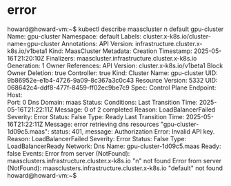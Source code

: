 # error

 howard@howard-vm:~$ kubectl describe maascluster n default gpu-cluster
Name:         gpu-cluster
Namespace:    default
Labels:       cluster.x-k8s.io/cluster-name=gpu-cluster
Annotations:  <none>
API Version:  infrastructure.cluster.x-k8s.io/v1beta1
Kind:         MaasCluster
Metadata:
  Creation Timestamp:  2025-05-16T21:20:10Z
  Finalizers:
    maascluster.infrastructure.cluster.x-k8s.io
  Generation:  1
  Owner References:
    API Version:           cluster.x-k8s.io/v1beta1
    Block Owner Deletion:  true
    Controller:            true
    Kind:                  Cluster
    Name:                  gpu-cluster
    UID:                   9b86952e-e1b4-4726-9a09-8c367a3c0c43
  Resource Version:        5332
  UID:                     068642c4-ddf8-477f-8459-ff02ec9be7c9
Spec:
  Control Plane Endpoint:
    Host:      
    Port:      0
  Dns Domain:  maas
Status:
  Conditions:
    Last Transition Time:  2025-05-16T21:22:11Z
    Message:               0 of 2 completed
    Reason:                LoadBalancerFailed
    Severity:              Error
    Status:                False
    Type:                  Ready
    Last Transition Time:  2025-05-16T21:22:11Z
    Message:               error retrieving dns resources "gpu-cluster-1d09c5.maas": status: 401, message: Authorization Error: Invalid API key.
    Reason:                LoadBalancerFailed
    Severity:              Error
    Status:                False
    Type:                  LoadBalancerReady
  Network:
    Dns Name:  gpu-cluster-1d09c5.maas
  Ready:       false
Events:        <none>
Error from server (NotFound): maasclusters.infrastructure.cluster.x-k8s.io "n" not found
Error from server (NotFound): maasclusters.infrastructure.cluster.x-k8s.io "default" not found
howard@howard-vm:~$ 
